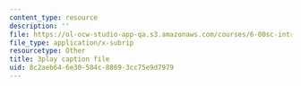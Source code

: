 ```yaml
---
content_type: resource
description: ''
file: https://ol-ocw-studio-app-qa.s3.amazonaws.com/courses/6-00sc-introduction-to-computer-science-and-programming-spring-2011/8c2aeb646e30504c88693cc75e9d7979_hGQw3KJ7i6Q.vtt
file_type: application/x-subrip
resourcetype: Other
title: 3play caption file
uid: 8c2aeb64-6e30-504c-8869-3cc75e9d7979
---
```

